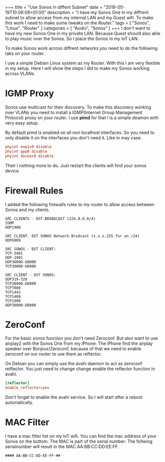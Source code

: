 +++
title = "Use Sonos in diffent Subnet"
date = "2019-05-19T10:06:08+01:00"
description = "I have my Sonos One in my diffrent subnet to allow access from my internal LAN and my Guest wifi. To make this work I need to make some tweaks on the Router."
tags = [ "Sonos", "Linux", "Router" ]
categories = [ "Audio", "Sonos" ]
+++
I don't want to have my new Sonos One in my private LAN. Because Quest should also able to play music over the Sonos. So I place the Sonos in my IoT LAN. 

To make Sonos work across diffrent networks you need to do the following taks on your router. 

I use a simple Debian Linux system as my Router. With this I am very flexible in my setup. Here I will show the steps I did to make my Sonos working across VLANs. 

# IGMP Proxy
Sonos use multicast for their discovery. To make this discovery working over VLANs you need to install a IGMP(Internet Group Management Protocol) proxy on your router. I use **pimd** for that I is a simple deamon with very easy setup. 

By default pimd is enabled on all non localhost interfaces. So you need to only disable it on the interfaces you don't need it. Like in may case. 

``` /etc/pimd.conf
phyint enp1s0 disable
phyint ppp0 disable
phyint docker0 disable
```

Their I nothing more to do. Just restart the clients will find your sonos device. 

# Firewall Rules
I added the following firewalls rules to my router to allow access between Sonos and my clients.
```
SRC CLIENTS - DST-BROADCAST (224.0.0.0/4)
IGMP
UDP1900

SRC CLIENT- DST SONOS Network Brodcast (x.x.x.255 for an /24)
UDP6969

SRC SONOS - DST CLIENT:
TCP-3401
UDP-1901
UDP30000-60000
TCP30000-60000

SRC CLIENT - DST SONOS:
UDP319-320
TCP30000-60000
TCP7000
TCP1443
TCP1400
TCP1900
UDP30000-60000
```

# ZeroConf
For the basic sonos function you don't need Zeroconf. But also want to use airplay2 with the Sonos One from my iPhone. The iPhone find the airplay speaker over Bonjour/Zeroconf, because of that we need to enable zeroconf on our router to use them as reflector. 

On Debian you can simply use the avahi daemon to act as zeroconf relflector. You just need to change change enable the reflector function in avahi. 
``` /etc/avahi/avahi-daemon.conf
[reflector]
enable_reflector=yes
```
Don't forget to enable the avahi service. So I will start after a reboot automatically. 


# MAC Filter
I have a mac filter list on my IoT wifi. You can find the mac address of your Sonos on the buttom. The MAC is part of the serial number:
The follwing serialnumber will result in the MAC AA:BB:CC:DD:EE:FF.
``` 
#### AA-BB-CC-DD-EE-FF-##
``` 
